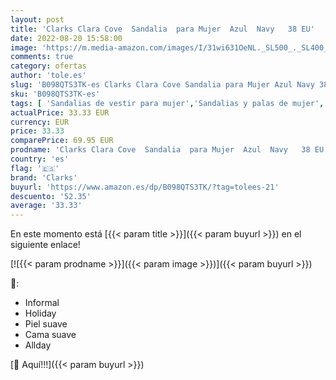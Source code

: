 ```yaml
---
layout: post
title: 'Clarks Clara Cove  Sandalia  para Mujer  Azul  Navy   38 EU'
date: 2022-08-20 15:58:00
image: 'https://m.media-amazon.com/images/I/31wi631OeNL._SL500_._SL400_.jpg'
comments: true
category: ofertas
author: 'tole.es'
slug: 'B098QTS3TK-es Clarks Clara Cove Sandalia para Mujer Azul Navy 38 EU'
sku: 'B098QTS3TK-es'
tags: [ 'Sandalias de vestir para mujer','Sandalias y palas de mujer','Zapatos','Zapatos para mujer','Zapatos y complementos','clarks','sandalia','🇪🇸', ]
actualPrice: 33.33 EUR
currency: EUR
price: 33.33
comparePrice: 69.95 EUR
prodname: 'Clarks Clara Cove  Sandalia  para Mujer  Azul  Navy   38 EU'
country: 'es'
flag: '🇪🇸'
brand: 'Clarks'
buyurl: 'https://www.amazon.es/dp/B098QTS3TK/?tag=tolees-21'
descuento: '52.35'
average: '33.33'
---
```


En este momento está [{{< param title >}}]({{< param buyurl >}}) en el siguiente enlace!

[![{{< param prodname >}}]({{< param image >}})]({{< param buyurl >}})

🔎:

- Informal
- Holiday
- Piel suave
- Cama suave
- Allday

[🛒 Aquí!!!]({{< param buyurl >}})
